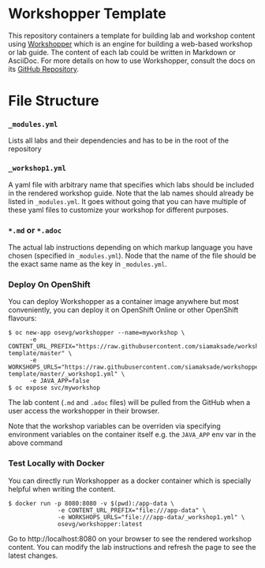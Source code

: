 # Workshopper Template

This repository containers a template for building lab and workshop content using [Workshopper](https://github.com/openshift-evangelists/workshopper) which is an engine for building a web-based workshop 
or lab guide. The content of each lab could be written in Markdown or AsciiDoc. For more details on how to 
use Workshopper, consult the docs on its [GitHub Repository](https://github.com/openshift-evangelists/workshopper).

# File Structure

### `_modules.yml`
Lists all labs and their dependencies and has to be in the root of the repository

### `_workshop1.yml`
A yaml file with arbitrary name that specifies which labs should be included in the rendered workshop guide. Note that the lab names should already be listed in `_modules.yml`. It goes without going that you can have multiple of these yaml files to customize your workshop for different purposes.

### `*.md` or `*.adoc`
The actual lab instructions depending on which markup language you have chosen (specified in `_modules.yml`). Node that the name of the file should be the exact same name as the key in `_modules.yml`.

### Deploy On OpenShift

You can deploy Workshopper as a container image anywhere but most conveniently, you can deploy it on OpenShift Online or other OpenShift flavours:

```
$ oc new-app osevg/workshopper --name=myworkshop \
      -e CONTENT_URL_PREFIX="https://raw.githubusercontent.com/siamaksade/workshopper-template/master" \
      -e WORKSHOPS_URLS="https://raw.githubusercontent.com/siamaksade/workshopper-template/master/_workshop1.yml" \
      -e JAVA_APP=false 
$ oc expose svc/myworkshop
```

The lab content (`.md` and `.adoc` files) will be pulled from the GitHub when a user access the workshopper in 
their browser.

Note that the workshop variables can be overriden via specifying environment variables on the container itself e.g. the `JAVA_APP` env var in the above command

### Test Locally with Docker

You can directly run Workshopper as a docker container which is specially helpful when writing the content.
```
$ docker run -p 8080:8080 -v $(pwd):/app-data \
              -e CONTENT_URL_PREFIX="file:///app-data" \
              -e WORKSHOPS_URLS="file:///app-data/_workshop1.yml" \
              osevg/workshopper:latest 
```

Go to http://localhost:8080 on your browser to see the rendered workshop content. You can modify the lab instructions 
and refresh the page to see the latest changes.